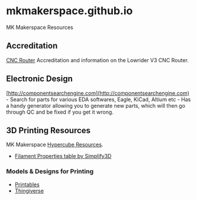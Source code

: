 # mkmakerspace.github.io
MK Makerspace Resources

## Accreditation

[CNC Router](/cnc-router) Accreditation and information on the Lowrider V3 CNC Router.

## Electronic Design
[http://componentsearchengine.com](http://componentsearchengine.com) - Search for parts for various EDA softwares, Eagle, KiCad, Altium etc - Has a handy generator allowing you to generate new parts, which will then go through QC and be fixed if you get it wrong.

## 3D Printing Resources
MK Makerspace [Hypercube Resources](/hypercube/).

- [Filament Properties table by Simplify3D](https://www.simplify3d.com/support/materials-guide/properties-table/)

### Models & Designs for Printing
- [Printables](https://www.printables.com/)
- [Thingiverse](https://www.thingiverse.com/)
